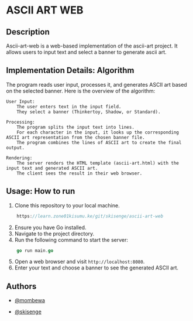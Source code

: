 # ASCII ART WEB
## Description
Ascii-art-web is a web-based implementation of the ascii-art project. It allows users to input text and select a banner to generate ascii art.

## Implementation Details: Algorithm

The program reads user input, processes it, and generates ASCII art based on the selected banner. Here is the overview of the algorithm:

    User Input:
        The user enters text in the input field.
        They select a banner (Thinkertoy, Shadow, or Standard).

    Processing:
        The program splits the input text into lines.
        For each character in the input, it looks up the corresponding ASCII art representation from the chosen banner file.
        The program combines the lines of ASCII art to create the final output.

    Rendering:
        The server renders the HTML template (ascii-art.html) with the input text and generated ASCII art.
        The client sees the result in their web browser.

## Usage: How to run

1.  Clone this repository to your local machine.
```go
    https://learn.zone01kisumu.ke/git/skisenge/ascii-art-web
```
2.  Ensure you have Go installed.
3.  Navigate to the project directory.
4.  Run the following command to start the server:
```go
    go run main.go
```
5.  Open a web browser and visit `http://localhost:8080`.
6.  Enter your text and choose a banner to see the generated ASCII art.

## Authors
- [@mombewa](https://learn.zone01kisumu.ke/git/mombewa)

- [@skisenge](https://learn.zone01kisumu.ke/git/skisenge)
